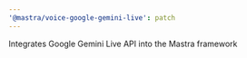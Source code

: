 ```yaml
---
'@mastra/voice-google-gemini-live': patch
---
```


Integrates Google Gemini Live API into the Mastra framework
